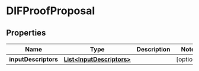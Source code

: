 

# DIFProofProposal


## Properties

Name | Type | Description | Notes
------------ | ------------- | ------------- | -------------
**inputDescriptors** | [**List&lt;InputDescriptors&gt;**](InputDescriptors.md) |  |  [optional]



